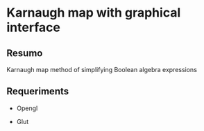 # Karnaugh map with graphical interface

## Resumo

Karnaugh map method of simplifying Boolean algebra expressions

## Requeriments

* Opengl

* Glut
